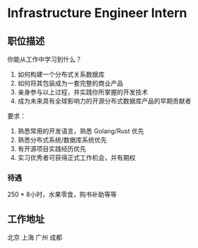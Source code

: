 # Infrastructure Engineer Intern

## 职位描述

你能从工作中学习到什么？

1. 如何构建一个分布式关系数据库
2. 如何将其包装成为一套完整的商业产品
3. 亲身参与以上过程，并实践你所掌握的开发技术
4. 成为未来具有全球影响力的开源分布式数据库产品的早期贡献者

要求：

1. 熟悉常用的开发语言，熟悉 Golang/Rust 优先
2. 熟悉分布式系统/数据库系统优先
3. 有开源项目实践经历优先
4. 实习优秀者可获得正式工作机会，并有期权

### 待遇

250 * 8小时，水果零食，购书补助等等

## 工作地址

北京 上海 广州 成都
